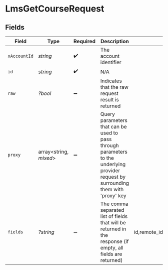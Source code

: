 # LmsGetCourseRequest


## Fields

| Field                                                                                                                                                                    | Type                                                                                                                                                                     | Required                                                                                                                                                                 | Description                                                                                                                                                              | Example                                                                                                                                                                  |
| ------------------------------------------------------------------------------------------------------------------------------------------------------------------------ | ------------------------------------------------------------------------------------------------------------------------------------------------------------------------ | ------------------------------------------------------------------------------------------------------------------------------------------------------------------------ | ------------------------------------------------------------------------------------------------------------------------------------------------------------------------ | ------------------------------------------------------------------------------------------------------------------------------------------------------------------------ |
| `xAccountId`                                                                                                                                                             | *string*                                                                                                                                                                 | :heavy_check_mark:                                                                                                                                                       | The account identifier                                                                                                                                                   |                                                                                                                                                                          |
| `id`                                                                                                                                                                     | *string*                                                                                                                                                                 | :heavy_check_mark:                                                                                                                                                       | N/A                                                                                                                                                                      |                                                                                                                                                                          |
| `raw`                                                                                                                                                                    | *?bool*                                                                                                                                                                  | :heavy_minus_sign:                                                                                                                                                       | Indicates that the raw request result is returned                                                                                                                        |                                                                                                                                                                          |
| `proxy`                                                                                                                                                                  | array<string, *mixed*>                                                                                                                                                   | :heavy_minus_sign:                                                                                                                                                       | Query parameters that can be used to pass through parameters to the underlying provider request by surrounding them with 'proxy' key                                     |                                                                                                                                                                          |
| `fields`                                                                                                                                                                 | *?string*                                                                                                                                                                | :heavy_minus_sign:                                                                                                                                                       | The comma separated list of fields that will be returned in the response (if empty, all fields are returned)                                                             | id,remote_id,external_reference,content_ids,remote_content_ids,title,description,languages,cover_url,url,active,duration,categories,skills,updated_at,created_at,content |